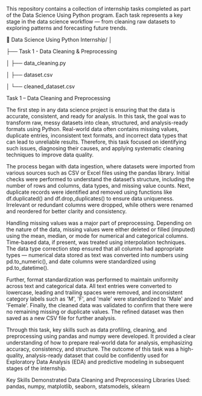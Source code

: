 This repository contains a collection of internship tasks completed as part of the Data Science Using Python program. Each task represents a key stage in the data science workflow — from cleaning raw datasets to exploring patterns and forecasting future trends.


📁 Data Science Using Python Internship/ │

├── Task 1 - Data Cleaning & Preprocessing

│ ├── data_cleaning.py

│ ├── dataset.csv

│ └── cleaned_dataset.csv

Task 1 – Data Cleaning and Preprocessing

The first step in any data science project is ensuring that the data is accurate, consistent, and ready for analysis. In this task, the goal was to transform raw, messy datasets into clean, structured, and analysis-ready formats using Python. Real-world data often contains missing values, duplicate entries, inconsistent text formats, and incorrect data types that can lead to unreliable results. Therefore, this task focused on identifying such issues, diagnosing their causes, and applying systematic cleaning techniques to improve data quality.

The process began with data ingestion, where datasets were imported from various sources such as CSV or Excel files using the pandas library. Initial checks were performed to understand the dataset’s structure, including the number of rows and columns, data types, and missing value counts. Next, duplicate records were identified and removed using functions like df.duplicated() and df.drop_duplicates() to ensure data uniqueness. Irrelevant or redundant columns were dropped, while others were renamed and reordered for better clarity and consistency.

Handling missing values was a major part of preprocessing. Depending on the nature of the data, missing values were either deleted or filled (imputed) using the mean, median, or mode for numerical and categorical columns. Time-based data, if present, was treated using interpolation techniques. The data type correction step ensured that all columns had appropriate types — numerical data stored as text was converted into numbers using pd.to_numeric(), and date columns were standardized using pd.to_datetime().

Further, format standardization was performed to maintain uniformity across text and categorical data. All text entries were converted to lowercase, leading and trailing spaces were removed, and inconsistent category labels such as 'M', 'F', and 'male' were standardized to 'Male' and 'Female'. Finally, the cleaned data was validated to confirm that there were no remaining missing or duplicate values. The refined dataset was then saved as a new CSV file for further analysis.

Through this task, key skills such as data profiling, cleaning, and preprocessing using pandas and numpy were developed. It provided a clear understanding of how to prepare real-world data for analysis, emphasizing accuracy, consistency, and structure. The outcome of this task was a high-quality, analysis-ready dataset that could be confidently used for Exploratory Data Analysis (EDA) and predictive modeling in subsequent stages of the internship.

Key Skills Demonstrated
Data Cleaning and Preprocessing
Libraries Used: pandas, numpy, matplotlib, seaborn, statsmodels, sklearn
